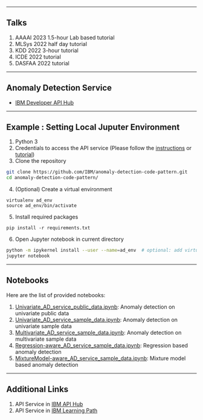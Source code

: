 ___

## Talks
1. AAAAI 2023 1.5-hour Lab based tutorial
1. MLSys 2022 half day tutorial
2. KDD 2022 3-hour tutorial
3. ICDE 2022 tutorial
4. DASFAA 2022 tutorial

___

## Anomaly Detection Service 
- [IBM Developer API Hub](https://developer.ibm.com/apis/catalog/ai4industry--anomaly-detection-product/)

___

## Example : Setting Local Juputer Environment
1. Python 3
2. Credentials to access the API service (Please follow the [instructions](https://developer.ibm.com/apis/catalog/ai4industry--anomaly-detection-product/Getting%20Started)
or [tutorial](./tutorials/ADTutorial_Registration.pdf))
3. Clone the repository
```bash
git clone https://github.com/IBM/anomaly-detection-code-pattern.git
cd anomaly-detection-code-pattern/
```
4. (Optional) Create a virtual environment
```
virtualenv ad_env
source ad_env/bin/activate
```
5. Install required packages
  ```
  pip install -r requirements.txt
  ```
6. Open Jupyter notebook in current directory
```bash
python -m ipykernel install --user --name=ad_env  # optional: add virtual environment to jupyter notebook
jupyter notebook
```

___
## Notebooks

Here are the list of provided notebooks:
1. [Univariate_AD_service_public_data.ipynb](./notebooks/Univariate_AD_service_public_data.ipynb): Anomaly detection on univariate public data
2. [Univariate_AD_service_sample_data.ipynb](./notebooks/Univariate_AD_service_sample_data.ipynb): Anomaly detection on univariate sample data
3. [Multivariate_AD_service_sample_data.ipynb](./notebooks/Multivariate_AD_service_sample_data.ipynb): Anomaly detection on multivariate sample data
4. [Regression-aware_AD_service_sample_data.ipynb](./notebooks/Regression-aware_AD_service_sample_data.ipynb): Regression based anomaly detection
5. [MixtureModel-aware_AD_service_sample_data.ipynb](./notebooks/MixtureModel-aware_AD_service_sample_data.ipynb):
Mixture model based anomaly detection
___
## Additional Links

1. API Service in [IBM API Hub](https://developer.ibm.com/apis/catalog/ai4industry--anomaly-detection-product/)
2. API Service in [IBM Learning Path](https://developer.ibm.com/learningpaths/get-started-anomaly-detection-api/)

